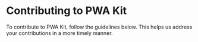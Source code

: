 # Contributing to PWA Kit

To contribute to PWA Kit, follow the guidelines below. This helps us address your contributions in a more timely manner.
